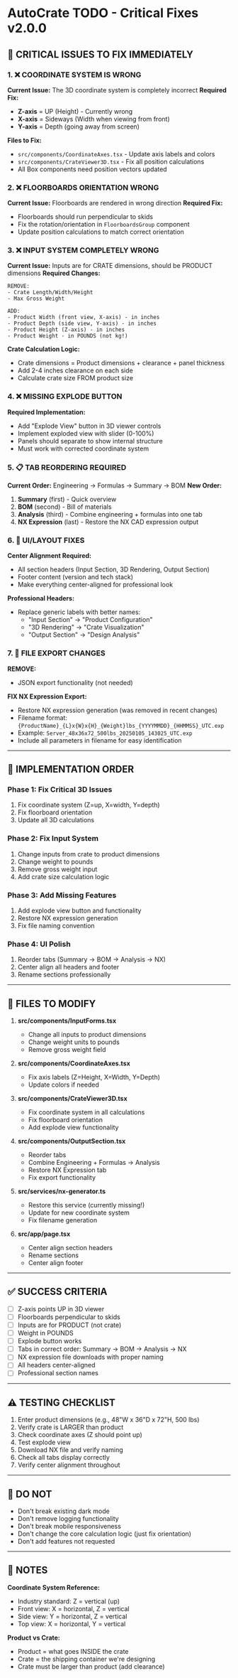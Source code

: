 # AutoCrate TODO - Critical Fixes v2.0.0

## 🚨 CRITICAL ISSUES TO FIX IMMEDIATELY

### 1. ❌ COORDINATE SYSTEM IS WRONG
**Current Issue:** The 3D coordinate system is completely incorrect
**Required Fix:**
- **Z-axis** = UP (Height) - Currently wrong
- **X-axis** = Sideways (Width when viewing from front)
- **Y-axis** = Depth (going away from screen)

**Files to Fix:**
- `src/components/CoordinateAxes.tsx` - Update axis labels and colors
- `src/components/CrateViewer3D.tsx` - Fix all position calculations
- All Box components need position vectors updated

### 2. ❌ FLOORBOARDS ORIENTATION WRONG
**Current Issue:** Floorboards are rendered in wrong direction
**Required Fix:**
- Floorboards should run perpendicular to skids
- Fix the rotation/orientation in `FloorboardsGroup` component
- Update position calculations to match correct orientation

### 3. ❌ INPUT SYSTEM COMPLETELY WRONG
**Current Issue:** Inputs are for CRATE dimensions, should be PRODUCT dimensions
**Required Changes:**
```
REMOVE:
- Crate Length/Width/Height
- Max Gross Weight

ADD:
- Product Width (front view, X-axis) - in inches
- Product Depth (side view, Y-axis) - in inches  
- Product Height (Z-axis) - in inches
- Product Weight - in POUNDS (not kg!)
```

**Crate Calculation Logic:**
- Crate dimensions = Product dimensions + clearance + panel thickness
- Add 2-4 inches clearance on each side
- Calculate crate size FROM product size

### 4. ❌ MISSING EXPLODE BUTTON
**Required Implementation:**
- Add "Explode View" button in 3D viewer controls
- Implement exploded view with slider (0-100%)
- Panels should separate to show internal structure
- Must work with corrected coordinate system

### 5. 📋 TAB REORDERING REQUIRED
**Current Order:** Engineering → Formulas → Summary → BOM
**New Order:**
1. **Summary** (first) - Quick overview
2. **BOM** (second) - Bill of materials
3. **Analysis** (third) - Combine engineering + formulas into one tab
4. **NX Expression** (last) - Restore the NX CAD expression output

### 6. 🎨 UI/LAYOUT FIXES
**Center Alignment Required:**
- All section headers (Input Section, 3D Rendering, Output Section)
- Footer content (version and tech stack)
- Make everything center-aligned for professional look

**Professional Headers:**
- Replace generic labels with better names:
  - "Input Section" → "Product Configuration"
  - "3D Rendering" → "Crate Visualization"
  - "Output Section" → "Design Analysis"

### 7. 📁 FILE EXPORT CHANGES
**REMOVE:**
- JSON export functionality (not needed)

**FIX NX Expression Export:**
- Restore NX expression generation (was removed in recent changes)
- Filename format: `{ProductName}_{L}x{W}x{H}_{Weight}lbs_{YYYYMMDD}_{HHMMSS}_UTC.exp`
- Example: `Server_48x36x72_500lbs_20250105_143025_UTC.exp`
- Include all parameters in filename for easy identification

---

## 🔧 IMPLEMENTATION ORDER

### Phase 1: Fix Critical 3D Issues
1. Fix coordinate system (Z=up, X=width, Y=depth)
2. Fix floorboard orientation
3. Update all 3D calculations

### Phase 2: Fix Input System
1. Change inputs from crate to product dimensions
2. Change weight to pounds
3. Remove gross weight input
4. Add crate size calculation logic

### Phase 3: Add Missing Features
1. Add explode view button and functionality
2. Restore NX expression generation
3. Fix file naming convention

### Phase 4: UI Polish
1. Reorder tabs (Summary → BOM → Analysis → NX)
2. Center align all headers and footer
3. Rename sections professionally

---

## 📝 FILES TO MODIFY

1. **src/components/InputForms.tsx**
   - Change all inputs to product dimensions
   - Change weight units to pounds
   - Remove gross weight field

2. **src/components/CoordinateAxes.tsx**
   - Fix axis labels (Z=Height, X=Width, Y=Depth)
   - Update colors if needed

3. **src/components/CrateViewer3D.tsx**
   - Fix coordinate system in all calculations
   - Fix floorboard orientation
   - Add explode view functionality

4. **src/components/OutputSection.tsx**
   - Reorder tabs
   - Combine Engineering + Formulas → Analysis
   - Restore NX Expression tab
   - Fix export functionality

5. **src/services/nx-generator.ts**
   - Restore this service (currently missing!)
   - Update for new coordinate system
   - Fix filename generation

6. **src/app/page.tsx**
   - Center align section headers
   - Rename sections
   - Center align footer

---

## ✅ SUCCESS CRITERIA

- [ ] Z-axis points UP in 3D viewer
- [ ] Floorboards perpendicular to skids
- [ ] Inputs are for PRODUCT (not crate)
- [ ] Weight in POUNDS
- [ ] Explode button works
- [ ] Tabs in correct order: Summary → BOM → Analysis → NX
- [ ] NX expression file downloads with proper naming
- [ ] All headers center-aligned
- [ ] Professional section names

---

## ⚠️ TESTING CHECKLIST

1. Enter product dimensions (e.g., 48"W x 36"D x 72"H, 500 lbs)
2. Verify crate is LARGER than product
3. Check coordinate axes (Z should point up)
4. Test explode view
5. Download NX file and verify naming
6. Check all tabs display correctly
7. Verify center alignment throughout

---

## 🚫 DO NOT

- Don't break existing dark mode
- Don't remove logging functionality
- Don't break mobile responsiveness
- Don't change the core calculation logic (just fix orientation)
- Don't add features not requested

---

## 📌 NOTES

**Coordinate System Reference:**
- Industry standard: Z = vertical (up)
- Front view: X = horizontal, Z = vertical
- Side view: Y = horizontal, Z = vertical
- Top view: X = horizontal, Y = vertical

**Product vs Crate:**
- Product = what goes INSIDE the crate
- Crate = the shipping container we're designing
- Crate must be larger than product (add clearance)